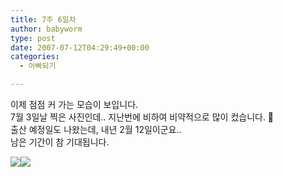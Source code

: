 ```yaml
---
title: 7주 6일차
author: babyworm
type: post
date: 2007-07-12T04:29:49+00:00
categories:
  - 아빠되기

---
```

이제 점점 커 가는 모습이 보입니다.<br>
7월 3일날 찍은 사진인데.. 지난번에 비하여 비약적으로 많이 컸습니다. 🙂<br>
출산 예정일도 나왔는데, 내년 2월 12일이군요..<br>
남은 기간이 참 기대됩니다. 

<img decoding="async" src="https://i0.wp.com/babyworm.net/wordpress/wp-content/uploads/1/dk2.jpg?w=400" class="aligncenter" data-recalc-dims="1" /><img decoding="async" src="https://i0.wp.com/babyworm.net/wordpress/wp-content/uploads/1/dk3.jpg?w=400" class="aligncenter" data-recalc-dims="1" />
